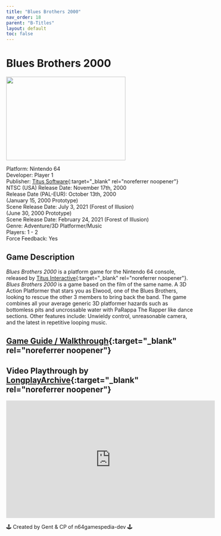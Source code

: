 ```yaml
---
title: "Blues Brothers 2000"
nav_order: 18
parent: "B-Titles"
layout: default
toc: false
---
```


# Blues Brothers 2000

<b>
  <img src="https://upload.wikimedia.org/wikipedia/en/e/ea/Blues_Brothers_2000_Coverart.png" alt="" style="object-fit:cover;width:320px;height:224px"/>
</b>

Platform: Nintendo 64  
Developer: Player 1  
Publisher: [Titus Software](https://en.wikipedia.org/wiki/Titus_Software){:target="_blank" rel="noreferrer noopener"}  
NTSC (USA) Release Date: November 17th, 2000  
Release Date (PAL-EUR): October 13th, 2000  
(January 15, 2000 Prototype)  
Scene Release Date: July 3, 2021 (Forest of Illusion)  
(June 30, 2000 Prototype)  
Scene Release Date: February 24, 2021 (Forest of Illusion)  
Genre: Adventure/3D Platformer/Music  
Players: 1 - 2  
Force Feedback: Yes  

## Game Description

*Blues Brothers 2000* is a platform game for the Nintendo 64 console, released by [Titus Interactive](https://en.wikipedia.org/wiki/Titus_Interactive){:target="_blank" rel="noreferrer noopener"}. *Blues Brothers 2000* is a game based on the film of the same name. A 3D Action Platformer that stars you as Elwood, one of the Blues Brothers, looking to rescue the other 3 members to bring back the band. The game combines all your average generic 3D platformer hazards such as bottomless pits and uncrossable water with PaRappa The Rapper like dance sections. Other features include: Unwieldy control, unreasonable camera, and the latest in repetitive looping music.

## [Game Guide / Walkthrough](https://gamefaqs.gamespot.com/n64/196792-blues-brothers-2000/faqs/76715){:target="_blank" rel="noreferrer noopener"}

## Video Playthrough by [LongplayArchive](https://www.youtube.com/channel/UCM8XzXipyTsylZ_WsGKmdKQ){:target="_blank" rel="noreferrer noopener"}

<iframe width="560" height="315" src="https://www.youtube.com/embed/h2tMpVTin1A" title="YouTube video player" frameborder="0" allow="accelerometer; autoplay; clipboard-write; encrypted-media; gyroscope; picture-in-picture" allowfullscreen></iframe>

🕹️ Created by Gent & CP of n64gamespedia-dev 🕹️

<!-- Vault Format: n64gamespedia-dev -->
<!-- Protocol Source: _vault-specs/format-protocol.md -->
